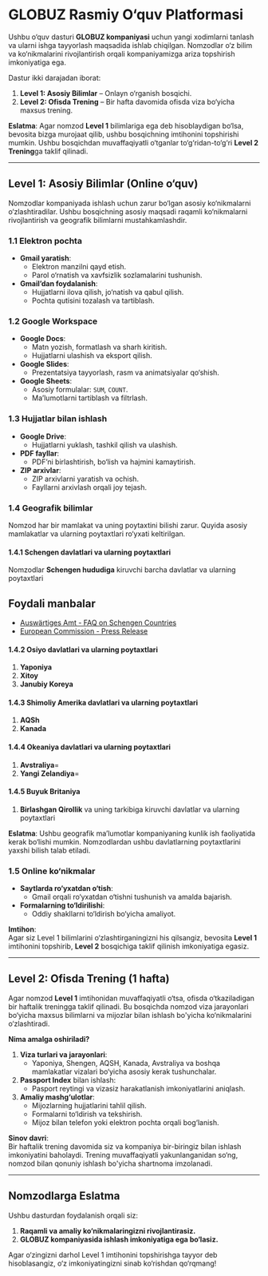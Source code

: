 # GLOBUZ Rasmiy O‘quv Platformasi

Ushbu o‘quv dasturi **GLOBUZ kompaniyasi** uchun yangi xodimlarni tanlash va ularni ishga tayyorlash maqsadida ishlab chiqilgan. Nomzodlar o‘z bilim va ko‘nikmalarini rivojlantirish orqali kompaniyamizga ariza topshirish imkoniyatiga ega.  

Dastur ikki darajadan iborat:  
1. **Level 1: Asosiy Bilimlar** – Onlayn o‘rganish bosqichi.  
2. **Level 2: Ofisda Trening** – Bir hafta davomida ofisda viza bo‘yicha maxsus trening.  

**Eslatma**: Agar nomzod **Level 1** bilimlariga ega deb hisoblaydigan bo‘lsa, bevosita bizga murojaat qilib, ushbu bosqichning imtihonini topshirishi mumkin. Ushbu bosqichdan muvaffaqiyatli o‘tganlar to‘g‘ridan-to‘g‘ri **Level 2 Trening**ga taklif qilinadi.

---

## Level 1: Asosiy Bilimlar (Online o‘quv)

Nomzodlar kompaniyada ishlash uchun zarur bo‘lgan asosiy ko‘nikmalarni o‘zlashtiradilar. Ushbu bosqichning asosiy maqsadi raqamli ko‘nikmalarni rivojlantirish va geografik bilimlarni mustahkamlashdir.  

### 1.1 Elektron pochta
- **Gmail yaratish**:
  - Elektron manzilni qayd etish.
  - Parol o‘rnatish va xavfsizlik sozlamalarini tushunish.
- **Gmail’dan foydalanish**:
  - Hujjatlarni ilova qilish, jo‘natish va qabul qilish.
  - Pochta qutisini tozalash va tartiblash.

### 1.2 Google Workspace
- **Google Docs**:
  - Matn yozish, formatlash va sharh kiritish.
  - Hujjatlarni ulashish va eksport qilish.
- **Google Slides**:
  - Prezentatsiya tayyorlash, rasm va animatsiyalar qo‘shish.
- **Google Sheets**:
  - Asosiy formulalar: `SUM`, `COUNT`.
  - Ma’lumotlarni tartiblash va filtrlash.

### 1.3 Hujjatlar bilan ishlash
- **Google Drive**:
  - Hujjatlarni yuklash, tashkil qilish va ulashish.
- **PDF fayllar**:
  - PDF’ni birlashtirish, bo‘lish va hajmini kamaytirish.
- **ZIP arxivlar**:
  - ZIP arxivlarni yaratish va ochish.
  - Fayllarni arxivlash orqali joy tejash.

### 1.4 Geografik bilimlar  
Nomzod har bir mamlakat va uning poytaxtini bilishi zarur. Quyida asosiy mamlakatlar va ularning poytaxtlari ro‘yxati keltirilgan.  

#### **1.4.1 Schengen davlatlari va ularning poytaxtlari**  
Nomzodlar **Schengen hududiga** kiruvchi barcha davlatlar va ularning poytaxtlari

## Foydali manbalar
- [Auswärtiges Amt - FAQ on Schengen Countries](https://www.auswaertiges-amt.de/en/visa-service/buergerservice/faq/17-schengenstaaten/606722)
- [European Commission - Press Release](https://ec.europa.eu/commission/presscorner/detail/en/ip_24_1722)

#### **1.4.2 Osiyo davlatlari va ularning poytaxtlari**  
1. **Yaponiya**   
2. **Xitoy**  
3. **Janubiy Koreya**  

#### **1.4.3 Shimoliy Amerika davlatlari va ularning poytaxtlari**  
1. **AQSh**
2. **Kanada**

#### **1.4.4 Okeaniya davlatlari va ularning poytaxtlari**  
1. **Avstraliya**=
2. **Yangi Zelandiya**=

#### **1.4.5 Buyuk Britaniya**  
1. **Birlashgan Qirollik** va uning tarkibiga kiruvchi davlatlar va ularning poytaxtlari

**Eslatma**: Ushbu geografik ma’lumotlar kompaniyaning kunlik ish faoliyatida kerak bo‘lishi mumkin. Nomzodlardan ushbu davlatlarning poytaxtlarini yaxshi bilish talab etiladi. 

### 1.5 Online ko‘nikmalar
- **Saytlarda ro‘yxatdan o‘tish**:
  - Gmail orqali ro‘yxatdan o‘tishni tushunish va amalda bajarish.
- **Formalarning to‘ldirilishi**:
  - Oddiy shakllarni to‘ldirish bo‘yicha amaliyot.

**Imtihon**:  
Agar siz Level 1 bilimlarini o‘zlashtirganingizni his qilsangiz, bevosita **Level 1** imtihonini topshirib, **Level 2** bosqichiga taklif qilinish imkoniyatiga egasiz.

---

## Level 2: Ofisda Trening (1 hafta)

Agar nomzod **Level 1** imtihonidan muvaffaqiyatli o‘tsa, ofisda o‘tkaziladigan bir haftalik treningga taklif qilinadi. Bu bosqichda nomzod viza jarayonlari bo‘yicha maxsus bilimlarni va mijozlar bilan ishlash bo'yicha ko‘nikmalarini o‘zlashtiradi.  

**Nima amalga oshiriladi?**  
1. **Viza turlari va jarayonlari**:
   - Yaponiya, Shengen, AQSH, Kanada, Avstraliya va boshqa mamlakatlar vizalari bo‘yicha asosiy kerak tushunchalar. 
2. **Passport Index** bilan ishlash:
   - Pasport reytingi va vizasiz harakatlanish imkoniyatlarini aniqlash.  
3. **Amaliy mashg‘ulotlar**:
   - Mijozlarning hujjatlarini tahlil qilish.  
   - Formalarni to‘ldirish va tekshirish.  
   - Mijoz bilan telefon yoki elektron pochta orqali bog‘lanish.  

**Sinov davri**:  
Bir haftalik trening davomida siz va kompaniya bir-biringiz bilan ishlash imkoniyatini baholaydi. Trening muvaffaqiyatli yakunlanganidan so‘ng, nomzod bilan qonuniy ishlash bo'yicha shartnoma imzolanadi.

---

## Nomzodlarga Eslatma  
Ushbu dasturdan foydalanish orqali siz:  
1. **Raqamli va amaliy ko‘nikmalaringizni rivojlantirasiz.**  
2. **GLOBUZ kompaniyasida ishlash imkoniyatiga ega bo‘lasiz.**  

Agar o‘zingizni darhol Level 1 imtihonini topshirishga tayyor deb hisoblasangiz, o‘z imkoniyatingizni sinab ko‘rishdan qo‘rqmang!
